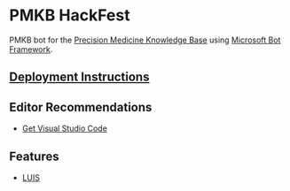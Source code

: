 # PMKB HackFest
PMKB bot for the [Precision Medicine Knowledge Base](https://pmkb.weill.cornell.edu) using [Microsoft Bot Framework](https://dev.botframework.com/).

## [Deployment Instructions](docs/deployment_instructions.md)

## Editor Recommendations
- [Get Visual Studio Code](https://code.visualstudio.com/Download)

## Features
- [LUIS](https://luis.ai)
